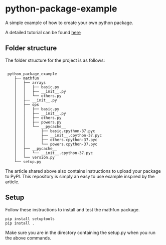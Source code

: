 # python-package-example
A simple example of how to create your own python package.

A detailed tutorial can be found [here](https://betterscientificsoftware.github.io/python-for-hpc/tutorials/python-pypi-packaging/)

## Folder structure

The folder structure for the project is as follows:

```text

 python_package_example
    ├── mathfun
    │   ├── arrays
    │   │   ├── basic.py
    │   │   ├── __init__.py
    │   │   └── others.py
    │   ├── __init__.py
    │   ├── ops
    │   │   ├── basic.py
    │   │   ├── __init__.py
    │   │   ├── others.py
    │   │   ├── powers.py
    │   │   └── __pycache__
    │   │       ├── basic.cpython-37.pyc
    │   │       ├── __init__.cpython-37.pyc
    │   │       ├── others.cpython-37.pyc
    │   │       └── powers.cpython-37.pyc
    │   ├── __pycache__
    │   │   └── __init__.cpython-37.pyc
    │   └── version.py
    └── setup.py
 ```
 
The article shared above also contains instructions to upload your package to PyPI. This repository is simply an easy to use example inspired by the article.
 
## Setup
 
Follow these instructions to install and test the mathfun package.
```script
pip install setuptools
pip install .
```

Make sure you are in the directory containing the setup.py when you run the above commands.
 
